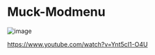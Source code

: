 # Muck-Modmenu
![image](https://user-images.githubusercontent.com/75644109/222148114-d960ee2d-a1fc-440e-b40f-b13be35fd439.png)

https://www.youtube.com/watch?v=Ynt5cI1-O4U
